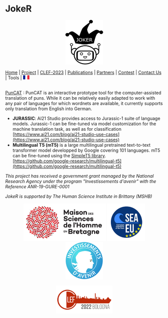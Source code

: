 # JokeR
<p align="center">
  <img src="../img/Joker.png" width="120" height="142">
</p>

 [Home](index) | [Project](project) | [CLEF-2023](../clef-2023/) | [Publications](publications) | [Partners](partners) | [Contest](contest) | [Contact Us](contact) | Tools | [<img src="../img/drapeau FR.png" width="20">](http://www.joker-project.com/clef-2022//FR/outils)
<br>

<br> [PunCAT](https://github.com/OFAI/PunCAT) : PunCAT is an interactive prototype tool for the computer-assisted translation of puns. While it can be relatively easily adapted to work with any pair of languages for which wordnets are available, it currently supports only translation from English into German.

* **JURASSIC**: AI21 Studio provides access to Jurassic-1 suite of language models. Jurassic-1 can be fine-tuned via model customization for the machine translation task, as well as for classification [https://www.ai21.com/blog/ai21-studio-use-cases](https://www.ai21.com/blog/ai21-studio-use-cases)
* **Multilingual T5 (mT5)**  is a large multilingual pretrained text-to-text transformer model developped by Google covering 101 languages. mT5 can be fine-tuned using the [SimpleT5 library](https://github.com/Shivanandroy/simpleT5/). [https://github.com/google-research/multilingual-t5](https://github.com/google-research/multilingual-t5)

<p>
<em>This project has received a government grant managed by the National Research Agency under the program "Investissements d'avenir" with the Reference ANR-19-GURE-0001</em>
</p>
<p>
<em>JokeR is supported by The Human Science Institute in Brittany (MSHB)</em>
</p>
<div align="center">
  <a href="https://www.mshb.fr"><img src="../img/MSHB.jpg" height="120"></a>
  <a href="https://sea-eu.org/?lang=fr"><img src="../img/SEA-EU.png" height="120"></a>
  <a href="https://www.gouvernement.fr/le-programme-d-investissements-d-avenir"><img src="../img/Investissement avenir.jpeg" height="120"></a>
</div>
<br />
<div align="center">
  <a href="https://clef2022.clef-initiative.eu/index.php"><img src="../img/CLEF2022.png" height="90"></a> 
</div>
